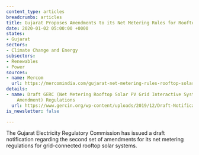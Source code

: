 ```yaml
---
content_type: articles
breadcrumbs: articles
title: Gujarat Proposes Amendments to its Net Metering Rules for Rooftop Solar
date: 2020-01-02 05:00:00 +0000
states:
- Gujarat
sectors:
- Climate Change and Energy
subsectors:
- Renewables
- Power
sources:
- name: Mercom
  url: https://mercomindia.com/gujarat-net-metering-rules-rooftop-solar/
details:
- name: Draft GERC (Net Metering Rooftop Solar PV Grid Interactive Systems) (Second
    Amendment) Regulations
  url: https://www.gercin.org/wp-content/uploads/2019/12/Draft-Notification_for-Net-Metering-Regulation_181219.final_.pdf
is_newsletter: false

---
```

The Gujarat Electricity Regulatory Commission has issued a draft notification regarding the second set of amendments for its net metering regulations for grid-connected rooftop solar systems.
